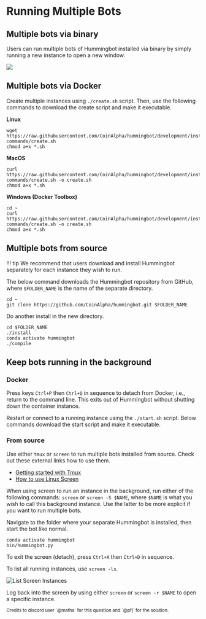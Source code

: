 # Running Multiple Bots

## Multiple bots via binary

Users can run multiple bots of Hummingbot installed via binary by simply running a new instance to open a new window.

![](/assets/img/multiplebotsbinary.gif)

## Multiple bots via Docker

Create multiple instances using `./create.sh` script. Then, use the following commands to download the create script and make it executable.

**Linux**

```Linux
wget https://raw.githubusercontent.com/CoinAlpha/hummingbot/development/installation/docker-commands/create.sh
chmod a+x *.sh
```

**MacOS**

```MacOS
curl https://raw.githubusercontent.com/CoinAlpha/hummingbot/development/installation/docker-commands/create.sh -o create.sh
chmod a+x *.sh
```

**Windows (Docker Toolbox)**

```
cd ~
curl https://raw.githubusercontent.com/CoinAlpha/hummingbot/development/installation/docker-commands/create.sh -o create.sh
chmod a+x *.sh
```

## Multiple bots from source

!!! tip
    We recommend that users download and install Hummingbot separately for each instance they wish to run.

The below command downloads the Hummingbot repository from GitHub, where `$FOLDER_NAME` is the name of the separate directory.

```
cd ~
git clone https://github.com/CoinAlpha/hummingbot.git $FOLDER_NAME
```

Do another install in the new directory.

```
cd $FOLDER_NAME
./install
conda activate hummingbot
./compile
```

## Keep bots running in the background

### Docker

Press keys `Ctrl+P` then `Ctrl+Q` in sequence to detach from Docker, i.e., return to the command line. This exits out of Hummingbot without shutting down the container instance.

Restart or connect to a running instance using the `./start.sh` script. Below commands download the start script and make it executable.

### From source

Use either `tmux` or `screen` to run multiple bots installed from source. Check out these external links how to use them.

- [Getting started with Tmux](https://linuxize.com/post/getting-started-with-tmux/)
- [How to use Linux Screen](https://linuxize.com/post/how-to-use-linux-screen/)

When using screen to run an instance in the background, run either of the following commands: `screen` or `screen -S $NAME`, where `$NAME` is what you wish to call this background instance. Use the latter to be more explicit if you want to run multiple bots.

Navigate to the folder where your separate Hummingbot is installed, then start the bot like normal.

```
conda activate hummingbot
bin/hummingbot.py
```

To exit the screen (detach), press `Ctrl+A` then `Ctrl+D` in sequence.

To list all running instances, use `screen -ls`.

![List Screen Instances](/assets/img/screen.png)

Log back into the screen by using either `screen` or `screen -r $NAME` to open a specific instance.

<small>
  Credits to discord user `@matha` for this question and `@pfj` for the
  solution.
</small>
